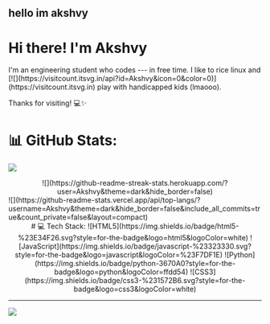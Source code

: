 ## hello im akshvy
<h1>Hi there! I'm Akshvy</h1>

<p>I'm an engineering student who codes
---
in free time. I like to rice linux and 
[![](https://visitcount.itsvg.in/api?id=Akshvy&icon=0&color=0)](https://visitcount.itsvg.in)
play with handicapped kids (lmaooo).</p>
<footer>Thanks for visiting! 💻✨</footer>


# 📊 GitHub Stats:
![](https://github-readme-stats.vercel.app/api?username=Akshvy&theme=dark&hide_border=false&include_all_commits=true&count_private=false)<br/>
<center>![](https://github-readme-streak-stats.herokuapp.com/?user=Akshvy&theme=dark&hide_border=false)<br/></center>
![](https://github-readme-stats.vercel.app/api/top-langs/?username=Akshvy&theme=dark&hide_border=false&include_all_commits=true&count_private=false&layout=compact)

<center># 💻 Tech Stack:
![HTML5](https://img.shields.io/badge/html5-%23E34F26.svg?style=for-the-badge&logo=html5&logoColor=white) ![JavaScript](https://img.shields.io/badge/javascript-%23323330.svg?style=for-the-badge&logo=javascript&logoColor=%23F7DF1E) ![Python](https://img.shields.io/badge/python-3670A0?style=for-the-badge&logo=python&logoColor=ffdd54) ![CSS3](https://img.shields.io/badge/css3-%231572B6.svg?style=for-the-badge&logo=css3&logoColor=white)</center>

---
[![](https://visitcount.itsvg.in/api?id=Akshvy&icon=0&color=0)](https://visitcount.itsvg.in)
